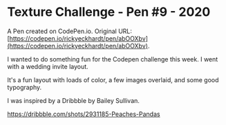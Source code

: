 # Texture Challenge - Pen #9 - 2020

A Pen created on CodePen.io. Original URL: [https://codepen.io/rickyeckhardt/pen/abOOXbv](https://codepen.io/rickyeckhardt/pen/abOOXbv).

I wanted to do something fun for the Codepen challenge this week. I went with a wedding invite layout. 

It's a fun layout with loads of color, a few images overlaid, and some good typography. 

I was inspired by a Dribbble by Bailey Sullivan. 

https://dribbble.com/shots/2931185-Peaches-Pandas

